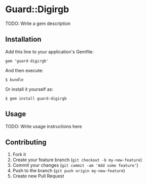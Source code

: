 # Guard::Digirgb

TODO: Write a gem description

## Installation

Add this line to your application's Gemfile:

    gem 'guard-digirgb'

And then execute:

    $ bundle

Or install it yourself as:

    $ gem install guard-digirgb

## Usage

TODO: Write usage instructions here

## Contributing

1. Fork it
2. Create your feature branch (`git checkout -b my-new-feature`)
3. Commit your changes (`git commit -am 'Add some feature'`)
4. Push to the branch (`git push origin my-new-feature`)
5. Create new Pull Request
